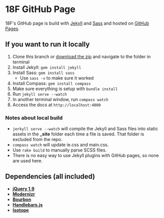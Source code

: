 18F GitHub Page
=====================

18F's GitHub page is build with [Jekyll](http://jekyllrb.com/) and [Sass](http://sass-lang.com/) and hosted on [GitHub Pages](http://pages.github.com/).

If you want to run it locally
--
1. Clone this branch or [download the zip](https://github.com/18F/18f.github.io/archive/gh-pages.zip) and navigate to the folder in terminal
2. Install Jekyll: `gem install jekyll`
3. Install Sass: `gem install sass`
    * Use `sass -v` to make sure it worked
4. Install Compass: `gem install compass`
5. Make sure everything is setup with `bundle install`
6. Run `jekyll serve --watch`
7. In another terminal window, run `compass watch`
8. Access the docs at `http://localhost:4000`

### Notes about local build
- `jerkyll serve --watch` will compile the Jekyll and Sass files into static assets in the **_site** folder each time a file is saved. That folder is excluded from the repo.
- `compass watch` will update ie.css and main.css.
- Use `rake build` to manually parse SCSS files.
- There is no easy way to use Jekyll plugins with GitHub pages, so none are used here.

Dependencies (all included)
--
- **[jQuery 1.9](https://ajax.googleapis.com/ajax/libs/jquery/1.9.1/jquery.min.js)**
- **[Modernizr](http://modernizr.com/)**
- **[Bourbon](http://bourbon.io/)**
- **[Handlebars.js](http://handlebarsjs.com/)**
- **[Isotope](http://isotope.metafizzy.co/)**

